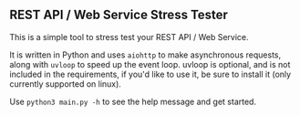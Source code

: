 ## REST API / Web Service Stress Tester

This is a simple tool to stress test your REST API / Web Service.

It is written in Python and uses `aiohttp` to make asynchronous requests, along with `uvloop` to speed up the event loop. uvloop is optional, and is not included in the requirements, if you'd like to use it, be sure to install it (only currently supported on linux).

Use `python3 main.py -h` to see the help message and get started.
